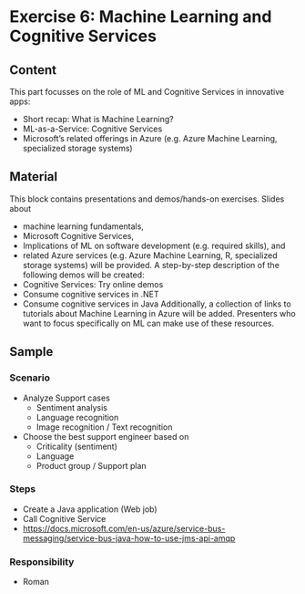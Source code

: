 # Exercise 6: Machine Learning and Cognitive Services

## Content
This part focusses on the role of ML and Cognitive Services in innovative apps:
* Short recap: What is Machine Learning?
* ML-as-a-Service: Cognitive Services
* Microsoft’s related offerings in Azure (e.g. Azure Machine Learning, specialized storage systems)

## Material
This block contains presentations and demos/hands-on exercises. Slides about
* machine learning fundamentals,
* Microsoft Cognitive Services,
* Implications of ML on software development (e.g. required skills), and
* related Azure services (e.g. Azure Machine Learning, R, specialized storage systems)
will be provided. A step-by-step description of the following demos will be created:
* Cognitive Services: Try online demos
* Consume cognitive services in .NET
* Consume cognitive services in Java
Additionally, a collection of links to tutorials about Machine Learning in Azure will be added. Presenters who want to focus specifically on ML can make use of these resources.


## Sample
### Scenario
* Analyze Support cases
  * Sentiment analysis
  * Language recognition
  * Image recognition / Text recognition
* Choose the best support engineer based on
  * Criticality (sentiment)
  * Language
  * Product group / Support plan

### Steps
* Create a Java application (Web job) 
* Call Cognitive Service
* https://docs.microsoft.com/en-us/azure/service-bus-messaging/service-bus-java-how-to-use-jms-api-amqp

### Responsibility
* Roman